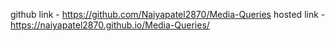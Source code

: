 github link -  https://github.com/Naiyapatel2870/Media-Queries
hosted link -  https://naiyapatel2870.github.io/Media-Queries/
